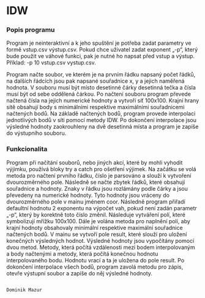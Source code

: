 # IDW

### Popis programu
Program je neinteraktivní a k jeho spuštění je potřeba zadat parametry ve formě vstup.csv výstup.csv. Pokud chce uživatel zadat exponent „-p“, který bude použit ve váhové funkci, pak je nutné ho napsat před vstup a výstup. Příklad: -p 10 vstup.csv vystup.csv.

Program načte soubor, ve kterém je na prvním řádku napsaný počet řádků, na dalších řádcích jsou pak napsané souřadnice x, y a jejich naměřená hodnota. V souboru musí být místo desetinné čárky desetinná tečka a čísla musí být od sebe oddělená čárkou. Po načtení souboru program převede načtená čísla na jejich numerické hodnoty a vytvoří síť 100x100. Krajní hrany sítě obsahují body s minimálními respektive maximálními souřadnicemi načtených bodů. Na základě načtených bodů, program provede interpolaci jednotlivých bodů v síti pomocí metody IDW. Po dokončení interpolace jsou výsledné hodnoty zaokrouhleny na dvě desetinná místa a program je zapíše do výstupního souboru.

### Funkcionalita

Program při načítání souborů, nebo jiných akcí, které by mohli vyhodit výjimku, používá bloky try a catch pro ošetření výjimek. Na začátku se volá metoda pro načtení prvního řádku, číslo je parsováno a slouží k vytvoření dvourozměrného pole. Následně se načte zbytek řádků, které obsahují souřadnice a hodnoty. Znaky v řádku jsou rozlámány podle čárky a jsou převedeny na numerické hodnoty. Tyto hodnoty jsou vráceny do dvourozměrného pole v mainu jménem coor. Následně program přiřadí defaultní hodnotu 2 exponentu na výpočet vah, pokud není zadán parametr „-p“, který by korektně toto číslo změnil. Následuje vytváření polí, které symbolizují mřížku 100x100. Dále je volána metoda pro naplnění polí, aby krajní hodnoty obsahovaly minimální respektive maximální souřadnice načtených bodů. V mainu se vytvoří pole result, které slouží pro uložení konečných výsledných hodnot. Výsledné hodnoty jsou vypočítány pomocí dvou metod. Metody, která počítá vzdálenosti mezi bodem interpolovaným a body načtenými a metody, která počítá konečnou hodnotu interpolovaného bodu. Hodnotu vrací a ta je uložena do pole result. Po dokončení interpolace všech bodů, program zavolá metodu pro zápis, otevře výstupní soubor a zapíše do něj výsledné hodnoty.



                                                                                                        Dominik Mazur

